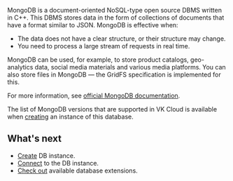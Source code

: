 MongoDB is a document-oriented NoSQL-type open source DBMS written in C++. This DBMS stores data in the form of collections of documents that have a format similar to JSON. MongoDB is effective when:

- The data does not have a clear structure, or their structure may change.
- You need to process a large stream of requests in real time.

MongoDB can be used, for example, to store product catalogs, geo-analytics data, social media materials and various media platforms. You can also store files in MongoDB — the GridFS specification is implemented for this.

For more information, see [official MongoDB documentation](https://docs.mongodb.com/).

The list of MongoDB versions that are supported in VK Cloud is available when [creating](../../../service-management/create) an instance of this database.

## What's next

- [Create](../../../service-management/create) DB instance.
- [Connect](../../../connect) to the DB instance.
- [Check out](../../extensions) available database extensions.
